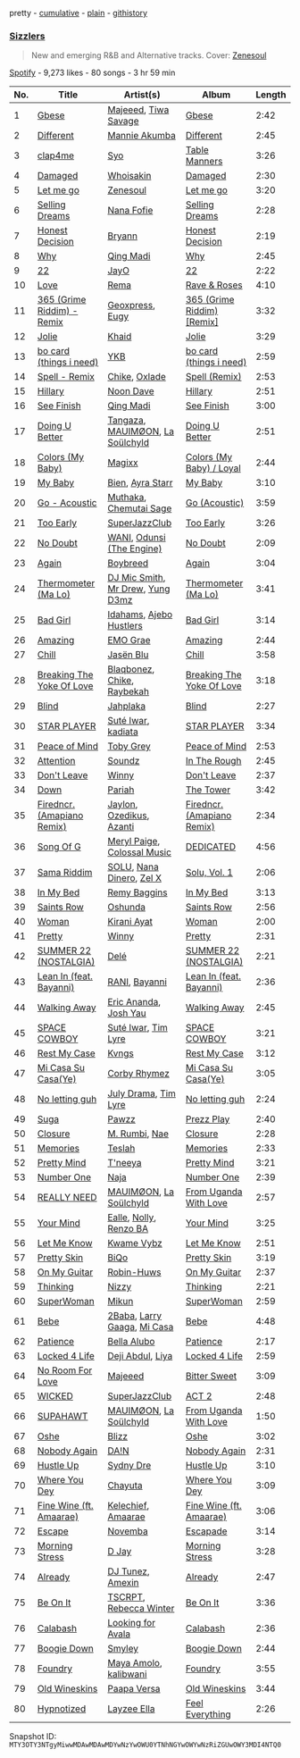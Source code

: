 pretty - [cumulative](/playlists/cumulative/37i9dQZF1DWUUBD5WCN49h.md) - [plain](/playlists/plain/37i9dQZF1DWUUBD5WCN49h) - [githistory](https://github.githistory.xyz/mackorone/spotify-playlist-archive/blob/main/playlists/plain/37i9dQZF1DWUUBD5WCN49h)

### [Sizzlers ](https://open.spotify.com/playlist/37i9dQZF1DWUUBD5WCN49h)

> New and emerging R&B and Alternative tracks\. Cover: <a href="https://open.spotify.com/artist/4fjVBrdMkkYdfJ3bL6lhKX?si=OpJVbnKfTYOXqIq0QVMsnw"> Zenesoul </a>

[Spotify](https://open.spotify.com/user/spotify) - 9,273 likes - 80 songs - 3 hr 59 min

| No. | Title | Artist(s) | Album | Length |
|---|---|---|---|---|
| 1 | [Gbese](https://open.spotify.com/track/41DLxR8Dt5Fh6LpqBjAnnJ) | [Majeeed](https://open.spotify.com/artist/3xBgAZIqiYzRh0Du0uXFAk), [Tiwa Savage](https://open.spotify.com/artist/1hNaHKp2Za5YdOAG0WnRbc) | [Gbese](https://open.spotify.com/album/0BKZkxzh5KPV9CKQiQ23mC) | 2:42 |
| 2 | [Different](https://open.spotify.com/track/3YcIAsz6xTKKB7SZQou8ir) | [Mannie Akumba](https://open.spotify.com/artist/1oaUtMDoug6KaEaMub4onR) | [Different](https://open.spotify.com/album/7KRW48neWRDWQ1wdFdYlkX) | 2:45 |
| 3 | [clap4me](https://open.spotify.com/track/6SIeF6KG8l06YDpFn0mfrT) | [Syo](https://open.spotify.com/artist/52kJJ2Qq6KuzX2seCSTlXn) | [Table Manners](https://open.spotify.com/album/1oGu4rzfCutP4mXLSZ8I5B) | 3:26 |
| 4 | [Damaged](https://open.spotify.com/track/54wYnj7FIU0JFIhy0gYZSH) | [Whoisakin](https://open.spotify.com/artist/6ZbeHoJ4RZnyjkHfIWS6Wp) | [Damaged](https://open.spotify.com/album/3c91kFCZ0kjdcnofzgqxj2) | 2:30 |
| 5 | [Let me go](https://open.spotify.com/track/6w52GAsdrejKZPZPo4Iu47) | [Zenesoul](https://open.spotify.com/artist/4fjVBrdMkkYdfJ3bL6lhKX) | [Let me go](https://open.spotify.com/album/1GLbCf7kN8GExrykwIXyYS) | 3:20 |
| 6 | [Selling Dreams](https://open.spotify.com/track/50BvQjbcdQlYBivMUjK2QR) | [Nana Fofie](https://open.spotify.com/artist/4VUZyzya1v8H9StAeuKYXW) | [Selling Dreams](https://open.spotify.com/album/40jDnDL4AczO7ZgIIauyOL) | 2:28 |
| 7 | [Honest Decision](https://open.spotify.com/track/3WjqXcn7ulLMNwIp1TqTn0) | [Bryann](https://open.spotify.com/artist/1S7tYUIXPaaRJSFhXSJn19) | [Honest Decision](https://open.spotify.com/album/3MumajWKD0oFSzhiyZ8d5T) | 2:19 |
| 8 | [Why](https://open.spotify.com/track/5RnAlrUxLZmBGhgICz5ggZ) | [Qing Madi](https://open.spotify.com/artist/0ZvsEkINadmEV4qzS4ollh) | [Why](https://open.spotify.com/album/7fkJBL9ScE5npaKTjOTkWm) | 2:45 |
| 9 | [22](https://open.spotify.com/track/1QxTmNDHFmgaxgAolqqgAD) | [JayO](https://open.spotify.com/artist/1IMENE2OCzsrXuu62aW1mD) | [22](https://open.spotify.com/album/4fAL4TmJZ3gnmfgYyM5vLC) | 2:22 |
| 10 | [Love](https://open.spotify.com/track/08r8dLobzYIZLrlKlf5zzI) | [Rema](https://open.spotify.com/artist/46pWGuE3dSwY3bMMXGBvVS) | [Rave & Roses](https://open.spotify.com/album/0xrTH9uvOL1BoFAOR61zTG) | 4:10 |
| 11 | [365 \(Grime Riddim\) \- Remix](https://open.spotify.com/track/6o5cbut6TeX5wwoT90qg56) | [Geoxpress](https://open.spotify.com/artist/2te0zfHOaOT11OYBSwBzVV), [Eugy](https://open.spotify.com/artist/6BhoGzrwRr9eELLBJ55ldo) | [365 \(Grime Riddim\) \[Remix\]](https://open.spotify.com/album/48RD9ML8dzcB3S8YIuIHKw) | 3:32 |
| 12 | [Jolie](https://open.spotify.com/track/7wMYtt3SEquaep8sWCdQqp) | [Khaid](https://open.spotify.com/artist/2mM6BxFQCd6BHzW4W7VhQP) | [Jolie](https://open.spotify.com/album/1KyvLDpjRbcHFKXFEvq0bZ) | 3:29 |
| 13 | [bo card \(things i need\)](https://open.spotify.com/track/0saSQscIxmbaT9i29o6ygY) | [YKB](https://open.spotify.com/artist/2f8rjDwhSy9IDL6sB6BEEE) | [bo card \(things i need\)](https://open.spotify.com/album/3yBIbaYNlFfrbEZVZEDdrY) | 2:59 |
| 14 | [Spell \- Remix](https://open.spotify.com/track/1rgpvUOxnI0Mno6OTsXTFh) | [Chike](https://open.spotify.com/artist/6zK1M4TcabpLQMNmmG2P0Q), [Oxlade](https://open.spotify.com/artist/3WTrdbZU99dgTtt3ZkyamT) | [Spell \(Remix\)](https://open.spotify.com/album/1PkHJwwi8qhvfT7f5UDPfW) | 2:53 |
| 15 | [Hillary](https://open.spotify.com/track/6I1oMY6NrE8Iqx7bx0gIw2) | [Noon Dave](https://open.spotify.com/artist/7JkLbDtlEwAhFPn3o2kXAm) | [Hillary](https://open.spotify.com/album/3KUbmSvjvHH5Qxf1A9lS09) | 2:51 |
| 16 | [See Finish](https://open.spotify.com/track/5ydzXyCRG9AUq9w8pIf0Uc) | [Qing Madi](https://open.spotify.com/artist/0ZvsEkINadmEV4qzS4ollh) | [See Finish](https://open.spotify.com/album/2f3gCbx2qefdq823voOXuh) | 3:00 |
| 17 | [Doing U Better](https://open.spotify.com/track/7trZEJ00tghFf93kvkyb7S) | [Tangaza](https://open.spotify.com/artist/2ud6k0Vv2jiXXg78RuPmaS), [MAUIMØON](https://open.spotify.com/artist/6YrLXeCHt4gjrGx6cLCd4b), [La Soülchyld](https://open.spotify.com/artist/22kR1CajfNQ3ZmPcjKATyV) | [Doing U Better](https://open.spotify.com/album/3OM6ultAF9mWPZZ5QC5Wdh) | 2:51 |
| 18 | [Colors \(My Baby\)](https://open.spotify.com/track/0lTUcfkmtQPp6mhjC6EBPq) | [Magixx](https://open.spotify.com/artist/0rskhjcLm5BxjwZDRs4142) | [Colors \(My Baby\) / Loyal](https://open.spotify.com/album/3BNffda5IHaWQe5YVC986B) | 2:44 |
| 19 | [My Baby](https://open.spotify.com/track/4QI32cLrF64ZTPfIHwIH5w) | [Bien](https://open.spotify.com/artist/2zhossaaVN2pXg5p8o101X), [Ayra Starr](https://open.spotify.com/artist/3ZpEKRjHaHANcpk10u6Ntq) | [My Baby](https://open.spotify.com/album/19gij56nUFKFWEffBT4hy2) | 3:10 |
| 20 | [Go \- Acoustic](https://open.spotify.com/track/2E6noE7MLeGQBMk3nPEmxH) | [Muthaka](https://open.spotify.com/artist/1y2NzUCGrOaUPBZhhyUPcQ), [Chemutai Sage](https://open.spotify.com/artist/2mP0v7i6JeL8yXPfey97lx) | [Go \(Acoustic\)](https://open.spotify.com/album/0yrz80DEbziJifwInmlgiz) | 3:59 |
| 21 | [Too Early](https://open.spotify.com/track/4qZ8vQpRFqS15RGdE8skco) | [SuperJazzClub](https://open.spotify.com/artist/5CINjDZoikcuTmtw3wgPfp) | [Too Early](https://open.spotify.com/album/2ysvTBST3QhzfQWaAmSKLS) | 3:26 |
| 22 | [No Doubt](https://open.spotify.com/track/5KAxBZ8TY2YYHhiOd0XcVZ) | [WANI](https://open.spotify.com/artist/52sXq7h0dM2d4zh1lpFRxt), [Odunsi \(The Engine\)](https://open.spotify.com/artist/3QAWvRmq1TMLuNtDKVyRaW) | [No Doubt](https://open.spotify.com/album/2ucq3VkxPJbUsAJ1rP6QDD) | 2:09 |
| 23 | [Again](https://open.spotify.com/track/6zDZvJJRxofaA7c9ombPIH) | [Boybreed](https://open.spotify.com/artist/0c6BBWTsX4cGRLanSDldSc) | [Again](https://open.spotify.com/album/0FbNfX2DcyFNvgrSe0ZLba) | 3:04 |
| 24 | [Thermometer \(Ma Lo\)](https://open.spotify.com/track/0R7KRqS9h8gLVzLc7mDE8q) | [DJ Mic Smith](https://open.spotify.com/artist/55vSMtCiV6fMgUMh9TEl6i), [Mr Drew](https://open.spotify.com/artist/4pW48O5XBTgEEJWfr8btdK), [Yung D3mz](https://open.spotify.com/artist/2PWdxiDyY5rv1qBHEUfqQf) | [Thermometer \(Ma Lo\)](https://open.spotify.com/album/2rlMfViK6osmXLiaWPRfco) | 3:41 |
| 25 | [Bad Girl](https://open.spotify.com/track/6nF87DDkdHKIIOM5Qu4SoL) | [Idahams](https://open.spotify.com/artist/6jPVueiSr0OHgVetuTuv5O), [Ajebo Hustlers](https://open.spotify.com/artist/7oVwzvvrXEC8LbXhaNjTi4) | [Bad Girl](https://open.spotify.com/album/77zGPXkrQ8NnXLMPtWYtnM) | 3:14 |
| 26 | [Amazing](https://open.spotify.com/track/1dGiHUu8vWQmXTPtvvxlPr) | [EMO Grae](https://open.spotify.com/artist/706g3hauVcGV8Ops9uNzMv) | [Amazing](https://open.spotify.com/album/1hUGrvhQgkCtioHBqXlm1x) | 2:44 |
| 27 | [Chill](https://open.spotify.com/track/5J2EQqHiopKv9cHX3zLSZg) | [Jasën Blu](https://open.spotify.com/artist/6IdeXkZ2Kk6CtIKe9QUePe) | [Chill](https://open.spotify.com/album/3hAvR6hXAumr2FaeDnmbNf) | 3:58 |
| 28 | [Breaking The Yoke Of Love](https://open.spotify.com/track/4Qpilnxi20LRgYr3a9iOJA) | [Blaqbonez](https://open.spotify.com/artist/12kjvw4e3gLp6qVHO65n7W), [Chike](https://open.spotify.com/artist/6zK1M4TcabpLQMNmmG2P0Q), [Raybekah](https://open.spotify.com/artist/0SwPkNmxB2YGHWVJMI8kpW) | [Breaking The Yoke Of Love](https://open.spotify.com/album/2gFTRUI821BCGGx2VNy3w6) | 3:18 |
| 29 | [Blind](https://open.spotify.com/track/05nQi9vhgIRdm4U3Ibt5Ae) | [Jahplaka](https://open.spotify.com/artist/7LHtDuHQxPma5xK94mexGk) | [Blind](https://open.spotify.com/album/5x9iKmrB20VHunQSud1vy6) | 2:27 |
| 30 | [STAR PLAYER](https://open.spotify.com/track/0rwITaQrtUGTb4NwihJihM) | [Suté Iwar](https://open.spotify.com/artist/7MDpxR0Wzmqg7Ty7aJ77lu), [kadiata](https://open.spotify.com/artist/3fRPt5kKn2lETY48z6kigv) | [STAR PLAYER](https://open.spotify.com/album/14B8S82MKCRFcA702ontrD) | 3:34 |
| 31 | [Peace of Mind](https://open.spotify.com/track/3iSPa1byIatby865yq5GwD) | [Toby Grey](https://open.spotify.com/artist/7eJwlZzlct7anXWaMKT3ww) | [Peace of Mind](https://open.spotify.com/album/2W3m6rjaEfw1sQ6fR6nuYc) | 2:53 |
| 32 | [Attention](https://open.spotify.com/track/1VxjsBmtDT2Vmhr6YpW9G2) | [Soundz](https://open.spotify.com/artist/6xjZjxAxA1nxvIBPbOpAa0) | [In The Rough](https://open.spotify.com/album/7kUONXoXGQCZg93xSJph4x) | 2:45 |
| 33 | [Don't Leave](https://open.spotify.com/track/6AGy2SKNYEzMSTkLsCAtUn) | [Winny](https://open.spotify.com/artist/6QjsZEGqDMbzKvCdfFN5nz) | [Don't Leave](https://open.spotify.com/album/709IXOjBvnPvOtoQZmPrX4) | 2:37 |
| 34 | [Down](https://open.spotify.com/track/2nYGKBTVBTyEU319Oo7lJr) | [Pariah](https://open.spotify.com/artist/23nc1fZrp58KsnzSL9rae4) | [The Tower](https://open.spotify.com/album/1k1wO0MdpT7QdfwP4brWck) | 3:42 |
| 35 | [Firedncr\. \(Amapiano Remix\)](https://open.spotify.com/track/2S7qU3PHssWAaZn2rr3brR) | [Jaylon](https://open.spotify.com/artist/0LPjWuF3g2DJwDODD5aGr4), [Ozedikus](https://open.spotify.com/artist/3iLTHHBgzgMgdeGG5K6VfO), [Azanti](https://open.spotify.com/artist/72JYdP98St11Hga6yN2PGl) | [Firedncr\. \(Amapiano Remix\)](https://open.spotify.com/album/3NQrHzwVf6joGUVbqQ03SB) | 2:34 |
| 36 | [Song Of G](https://open.spotify.com/track/6Ug28Tl6LJs2V9fmBmKfeT) | [Meryl Paige](https://open.spotify.com/artist/7knPQF8DVvIzmfo7J5ihUg), [Colossal Music](https://open.spotify.com/artist/6jlzMtFLWK4oUNyAeYu520) | [DEDICATED](https://open.spotify.com/album/2INHWNycenPaECsaTPKnbJ) | 4:56 |
| 37 | [Sama Riddim](https://open.spotify.com/track/6FDCIpdd1aeJqB4bweUz7c) | [SOLU](https://open.spotify.com/artist/6HLMSqpfFuN2s2AW04nyCt), [Nana Dinero](https://open.spotify.com/artist/7AAizi9ZwavkXbtg7MLeIx), [Zel X](https://open.spotify.com/artist/7wvdLJerMHrlCnpVo7zdmt) | [Solu, Vol\. 1](https://open.spotify.com/album/11uI3FGpSb4A2UDrEPYzpC) | 2:06 |
| 38 | [In My Bed](https://open.spotify.com/track/1IGUy2nvx6G10HzyWiePaJ) | [Remy Baggins](https://open.spotify.com/artist/6Pj7ddulM4dzUOGR3sERaX) | [In My Bed](https://open.spotify.com/album/68NzuGaGavWYXT8Tuiikht) | 3:13 |
| 39 | [Saints Row](https://open.spotify.com/track/3OGKSo3gKQnQbG7d8GFLJE) | [Oshunda](https://open.spotify.com/artist/3EcVhJ5cGXTuufus6nko8C) | [Saints Row](https://open.spotify.com/album/6kEjvHgwHodZdPhLBpQzxu) | 2:56 |
| 40 | [Woman](https://open.spotify.com/track/6ir2ShLPrZxXgYTtlMxeCN) | [Kirani Ayat](https://open.spotify.com/artist/1fFrD70weJrj1mnHPWiVx9) | [Woman](https://open.spotify.com/album/4Vdh0ZV9tCh1YKJcy7lnfA) | 2:00 |
| 41 | [Pretty](https://open.spotify.com/track/6WdVWpAVtE7CSKophvVSKa) | [Winny](https://open.spotify.com/artist/6QjsZEGqDMbzKvCdfFN5nz) | [Pretty](https://open.spotify.com/album/0XvhZJjWZiuvE8tTcsyjnB) | 2:31 |
| 42 | [SUMMER 22 \(NOSTALGIA\)](https://open.spotify.com/track/0yzBlyGk6EnQiasWgiQsBK) | [Delé](https://open.spotify.com/artist/1IwJ0937JaQRSOgfkvP2DR) | [SUMMER 22 \(NOSTALGIA\)](https://open.spotify.com/album/15vQ0sZRIzq8S5ZLplzMMk) | 2:21 |
| 43 | [Lean In \(feat\. Bayanni\)](https://open.spotify.com/track/6qn6p5ew4CpkxwiWfcapeO) | [RANI](https://open.spotify.com/artist/3SYnDj7btg9gFY7ps8m5d5), [Bayanni](https://open.spotify.com/artist/6FbCERtE2CKqEWihHMYjcG) | [Lean In \(feat\. Bayanni\)](https://open.spotify.com/album/3nhEm72CmZfeccLKAFAfZY) | 2:36 |
| 44 | [Walking Away](https://open.spotify.com/track/4CEqsSBbZ0IQVGGvBMn4BN) | [Eric Ananda](https://open.spotify.com/artist/3cpJADwM3eiEPMXFliIsrY), [Josh Yau](https://open.spotify.com/artist/4KDt1OdgiC9fZQb1ql0uIT) | [Walking Away](https://open.spotify.com/album/6IPHBP1F6s1lYqEkWWBZlW) | 2:45 |
| 45 | [SPACE COWBOY](https://open.spotify.com/track/5f68045DHI297ti1WI8qUr) | [Suté Iwar](https://open.spotify.com/artist/7MDpxR0Wzmqg7Ty7aJ77lu), [Tim Lyre](https://open.spotify.com/artist/4iYJ88IcQS4GFqLqWGE5yx) | [SPACE COWBOY](https://open.spotify.com/album/6dWdz1zf7BXz9mtNW2tjHX) | 3:21 |
| 46 | [Rest My Case](https://open.spotify.com/track/54I5MSvbijyqMfB0Ci0Lvc) | [Kvngs](https://open.spotify.com/artist/1SxJBIJJbaj2fpni5DNoXU) | [Rest My Case](https://open.spotify.com/album/0ipjnPpQ0CCJneCcZmyyZK) | 3:12 |
| 47 | [Mi Casa Su Casa\(Ye\)](https://open.spotify.com/track/2PxmI6wSmiEJXYOO0H0OEV) | [Corby Rhymez](https://open.spotify.com/artist/2LzvaWfoTlVuuSh6bBo0n3) | [Mi Casa Su Casa\(Ye\)](https://open.spotify.com/album/0qHE584bfUqtGwX2lGFiMj) | 3:05 |
| 48 | [No letting guh](https://open.spotify.com/track/4C0DwDS6OzrUjtU8VtwhUN) | [July Drama](https://open.spotify.com/artist/2Z9yQD2e1QO2OGLgTyuoug), [Tim Lyre](https://open.spotify.com/artist/4iYJ88IcQS4GFqLqWGE5yx) | [No letting guh](https://open.spotify.com/album/1nW3aKGYni9OSGk2311kr9) | 2:24 |
| 49 | [Suga](https://open.spotify.com/track/1F5g8k6TxDecoXmI9NZJ0P) | [Pawzz](https://open.spotify.com/artist/0SvA7XnKtaEkfIn7CVjTMU) | [Prezz Play](https://open.spotify.com/album/18u8kTxT4UzQQ97waiW23l) | 2:40 |
| 50 | [Closure](https://open.spotify.com/track/2AgQh0XQEYKybUvP9QM3Mf) | [M\. Rumbi](https://open.spotify.com/artist/6ToQowXRJ5GkBPHDECCEoP), [Nae](https://open.spotify.com/artist/2BlQIEUVv6FAUGMCf5aOCJ) | [Closure](https://open.spotify.com/album/71R0HfuCZtkH69OyEyMMU3) | 2:28 |
| 51 | [Memories](https://open.spotify.com/track/69tiff9diPnJh3meXUYi5w) | [Teslah](https://open.spotify.com/artist/29d1gtSpXDMaZLyvHIZw4u) | [Memories](https://open.spotify.com/album/1zBON4RP6HxcJiklNx5gk5) | 2:33 |
| 52 | [Pretty Mind](https://open.spotify.com/track/7EsEX8tntGi25knwAAx5jA) | [T'neeya](https://open.spotify.com/artist/39r1XfRA5kvyYjPYKzqBGL) | [Pretty Mind](https://open.spotify.com/album/5X2nm4gNZnJW4BO58wY7Zs) | 3:21 |
| 53 | [Number One](https://open.spotify.com/track/4tLLYnrES2xSkEe9QwfGCP) | [Naja](https://open.spotify.com/artist/7HalOqDGFUe29agQXvX3QV) | [Number One](https://open.spotify.com/album/2S4Fclgylf7oPNgz27hdYN) | 2:39 |
| 54 | [REALLY NEED](https://open.spotify.com/track/4GAks9f8yY8OVTChkfmHev) | [MAUIMØON](https://open.spotify.com/artist/6YrLXeCHt4gjrGx6cLCd4b), [La Soülchyld](https://open.spotify.com/artist/22kR1CajfNQ3ZmPcjKATyV) | [From Uganda With Love](https://open.spotify.com/album/11kGKF5IyOqwrg9Dpp7NzL) | 2:57 |
| 55 | [Your Mind](https://open.spotify.com/track/4bruz4SVwYjjcIBtuBEN3n) | [Ealle](https://open.spotify.com/artist/6JtxhjUJpk5f3RShUHxWU5), [Nolly](https://open.spotify.com/artist/1qDxmgIV0aTR4QGRL4zXWM), [Renzo BA](https://open.spotify.com/artist/1FocFjV0hqXSMMGffTbySn) | [Your Mind](https://open.spotify.com/album/6Hz8dBX8nHEjlyEF8Fg2na) | 3:25 |
| 56 | [Let Me Know](https://open.spotify.com/track/36SgcAZSooUZiZ5xNREtjZ) | [Kwame Vybz](https://open.spotify.com/artist/16MxvE6X1uGG7ddY3XLgdY) | [Let Me Know](https://open.spotify.com/album/2uXFbkYlnUQza6tzMloWHp) | 2:51 |
| 57 | [Pretty Skin](https://open.spotify.com/track/14bnrZmjiq53rCk9yFfYLR) | [BiQo](https://open.spotify.com/artist/7ANB4Bn0ymGL0meB4VhR6y) | [Pretty Skin](https://open.spotify.com/album/4lbdxmlhINAIpkt144gzgQ) | 3:19 |
| 58 | [On My Guitar](https://open.spotify.com/track/1nXO0bSQ1woURewpcq9jpY) | [Robin\-Huws](https://open.spotify.com/artist/1RcO4pGVPhNqj44hJL8bjA) | [On My Guitar](https://open.spotify.com/album/5VMJ8C8kf36pSdS8PdKsYO) | 2:37 |
| 59 | [Thinking](https://open.spotify.com/track/7gZbdvxpQGif4mXWIAuTBf) | [Nizzy](https://open.spotify.com/artist/49MZ2LfoETArTTAJPnQd4R) | [Thinking](https://open.spotify.com/album/6aH3uRpCdeaxozmknDC6oh) | 2:21 |
| 60 | [SuperWoman](https://open.spotify.com/track/4b3WPf16QNInzAr2VZk3pT) | [Mikun](https://open.spotify.com/artist/2Yqu9xcF435MXsfujOkSjg) | [SuperWoman](https://open.spotify.com/album/3fASBc7GXLtE2NiWOvOwsc) | 2:59 |
| 61 | [Bebe](https://open.spotify.com/track/12QrAlDPrS5WWPEal9q4Ph) | [2Baba](https://open.spotify.com/artist/2n4DcAtRMvfyRX3ljeC8Kp), [Larry Gaaga](https://open.spotify.com/artist/62s0EsXQNJEwy8fKZ386VU), [Mi Casa](https://open.spotify.com/artist/6c7bGIcrxaMdYSn6htbHj0) | [Bebe](https://open.spotify.com/album/5qorlwtXy1nBY2kvhwkXdu) | 4:48 |
| 62 | [Patience](https://open.spotify.com/track/5QmzBgqTpUQ75tiT60PmVJ) | [Bella Alubo](https://open.spotify.com/artist/4QorJVeBcR8p3rOveZtpSk) | [Patience](https://open.spotify.com/album/5PHz7LdAEETrdaADWP2eHw) | 2:17 |
| 63 | [Locked 4 Life](https://open.spotify.com/track/6V5HscDAUed5pcjWOGvfIg) | [Deji Abdul](https://open.spotify.com/artist/1Twl2e41FcWPzfrTVqgTlI), [Liya](https://open.spotify.com/artist/2mq44nCfRU63sGf70HAPi0) | [Locked 4 Life](https://open.spotify.com/album/4OlrRBsuFr2WVkIkYgbJ44) | 2:59 |
| 64 | [No Room For Love](https://open.spotify.com/track/3UsjXOmKtQhUs9yD9cd05F) | [Majeeed](https://open.spotify.com/artist/3xBgAZIqiYzRh0Du0uXFAk) | [Bitter Sweet](https://open.spotify.com/album/7J6cbhhY4seRJ9d9VUzjnY) | 3:09 |
| 65 | [WICKED](https://open.spotify.com/track/33ngGj804cbv6bLV3r8ljR) | [SuperJazzClub](https://open.spotify.com/artist/5CINjDZoikcuTmtw3wgPfp) | [ACT 2](https://open.spotify.com/album/6MudGkfVHCyDuy56SU8CYC) | 2:48 |
| 66 | [SUPAHAWT](https://open.spotify.com/track/4ir8C4oqZRrLHlC6VQ3mTF) | [MAUIMØON](https://open.spotify.com/artist/6YrLXeCHt4gjrGx6cLCd4b), [La Soülchyld](https://open.spotify.com/artist/22kR1CajfNQ3ZmPcjKATyV) | [From Uganda With Love](https://open.spotify.com/album/11kGKF5IyOqwrg9Dpp7NzL) | 1:50 |
| 67 | [Oshe](https://open.spotify.com/track/7I8QM1U3MlX21c6348Ywoz) | [Blizz](https://open.spotify.com/artist/4y5iTAoxxjUQIbjE07cgQ7) | [Oshe](https://open.spotify.com/album/6j8nqWuHnrNQ3OcJIEEdBs) | 3:02 |
| 68 | [Nobody Again](https://open.spotify.com/track/0URGH9yiNNtP4vypoVA6lm) | [DA!N](https://open.spotify.com/artist/1eZSlcrUHFBWcLLELEOsQJ) | [Nobody Again](https://open.spotify.com/album/3tGVaTVCjUAjbvedEaKJOu) | 2:31 |
| 69 | [Hustle Up](https://open.spotify.com/track/7jAwMp9Wy1P9DL27fEke6Q) | [Sydny Dre](https://open.spotify.com/artist/5BAYtd6F7yF4gthwLF7iY3) | [Hustle Up](https://open.spotify.com/album/6dsXotAm8lEoadbdZNb2LC) | 3:10 |
| 70 | [Where You Dey](https://open.spotify.com/track/1NmD4bkjD9d1irGp73iv3f) | [Chayuta](https://open.spotify.com/artist/4nXhFLBJ3zVZ9MAyUMbV6r) | [Where You Dey](https://open.spotify.com/album/6KkoJil0Dv45VIyWeNUDRd) | 3:09 |
| 71 | [Fine Wine \(ft\. Amaarae\)](https://open.spotify.com/track/3WfgYlFwZMt0Gszdj6TsQo) | [Kelechief](https://open.spotify.com/artist/5RYLLsBCVrGJtU2RrlXrOR), [Amaarae](https://open.spotify.com/artist/21UPYSRWFKwtqvSAnFnSvS) | [Fine Wine \(ft\. Amaarae\)](https://open.spotify.com/album/6BIs3FxdoJXjJFVAbPWR61) | 3:06 |
| 72 | [Escape](https://open.spotify.com/track/2syWCWxrwfqBqBLKMRCb1N) | [Novemba](https://open.spotify.com/artist/2Eiiy3N1dxC8elC8kIkoHJ) | [Escapade](https://open.spotify.com/album/5Crdlhgl0QFmuOGxfTvjke) | 3:14 |
| 73 | [Morning Stress](https://open.spotify.com/track/7b1g8V4WA0BEnWBkHv85RW) | [D Jay](https://open.spotify.com/artist/1DETxFJht1YtCqi6EpmDxs) | [Morning Stress](https://open.spotify.com/album/35ymxF17RFfoEdQ4KqlBzc) | 3:28 |
| 74 | [Already](https://open.spotify.com/track/33tWiffFIoxx7uoIFbqKjn) | [DJ Tunez](https://open.spotify.com/artist/64oW4P0vsDhlorOxZKQi6a), [Amexin](https://open.spotify.com/artist/2IKBoibZDvoYFcmUV4wELI) | [Already](https://open.spotify.com/album/5FzcG2ckb02UCAkt2QF12y) | 2:47 |
| 75 | [Be On It](https://open.spotify.com/track/6O93QLd2nPvNhnaov2eYpT) | [TSCRPT](https://open.spotify.com/artist/4Z02hpbBY4eH7yN7ceInzV), [Rebecca Winter](https://open.spotify.com/artist/1SbOUD9N7WuyXFV8ISYxK5) | [Be On It](https://open.spotify.com/album/0hEih748IMyx6TO21NEdGw) | 3:36 |
| 76 | [Calabash](https://open.spotify.com/track/38fddB34U8mv6ID4jcvndR) | [Looking for Avala](https://open.spotify.com/artist/0ze3oqXaudUaJP8HBRuJJ1) | [Calabash](https://open.spotify.com/album/13lvpRxnYYnWZWgdnMVrRv) | 2:36 |
| 77 | [Boogie Down](https://open.spotify.com/track/6NQ2z6g3eXqqgmlM3Y79fk) | [Smyley](https://open.spotify.com/artist/2NdYp7UDkJLbpJU7mSSprx) | [Boogie Down](https://open.spotify.com/album/4V9RzFCnX5nnR2gv00fKmu) | 2:44 |
| 78 | [Foundry](https://open.spotify.com/track/78zh684ScfBN6hLG7J5qj5) | [Maya Amolo](https://open.spotify.com/artist/6e6TdjEmxMCM5CFNrEfX3H), [kalibwani](https://open.spotify.com/artist/6x5ayc2nUnF0bySx8ipDUk) | [Foundry](https://open.spotify.com/album/6oCN5GB1aumgfg8Y03feYe) | 3:55 |
| 79 | [Old Wineskins](https://open.spotify.com/track/3MzoX3cSxKxrxarYOt6IJL) | [Paapa Versa](https://open.spotify.com/artist/6XaCmBX8v8w1okWhKzzQ41) | [Old Wineskins](https://open.spotify.com/album/1wHbVtTz7SLQi50QI4stdV) | 3:44 |
| 80 | [Hypnotized](https://open.spotify.com/track/33a48upmr4xnlU6FPPSPPs) | [Layzee Ella](https://open.spotify.com/artist/5pvPu7OzfK3aKQaqKaEP4u) | [Feel Everything](https://open.spotify.com/album/2u68w7gKwmk7doL3JIhLif) | 2:26 |

Snapshot ID: `MTY3OTY3NTgyMiwwMDAwMDAwMDYwNzYwOWU0YTNhNGYwOWYwNzRiZGUwOWY3MDI4NTQ0`
